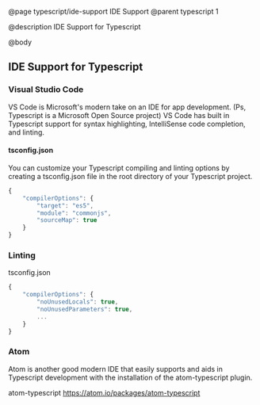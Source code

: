 @page typescript/ide-support IDE Support
@parent typescript 1

@description IDE Support for Typescript

@body 

## IDE Support for Typescript


### Visual Studio Code

VS Code is Microsoft's modern take on an IDE for app development. (Ps, Typescript is a Microsoft Open Source project) VS Code has built in Typescript support for syntax highlighting, IntelliSense code completion, and linting.



#### tsconfig.json

You can customize your Typescript compiling and linting options by creating a tsconfig.json file in the root directory of your Typescript project.

```javascript
{
    "compilerOptions": {
        "target": "es5",
        "module": "commonjs",
        "sourceMap": true
    }
}
```

### Linting

tsconfig.json
```javascript
{
    "compilerOptions": {
        "noUnusedLocals": true,
        "noUnusedParameters": true,
        ...
	}
}
```

### Atom

Atom is another good modern IDE that easily supports and aids in Typescript development with the installation of the atom-typescript plugin.

atom-typescript https://atom.io/packages/atom-typescript
